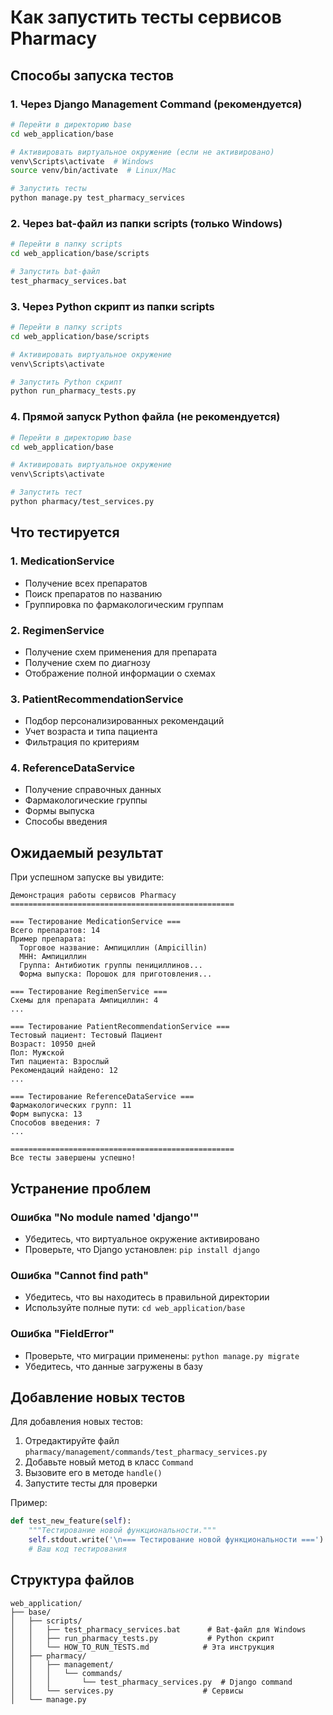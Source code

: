 # Как запустить тесты сервисов Pharmacy

## Способы запуска тестов

### 1. Через Django Management Command (рекомендуется)

```bash
# Перейти в директорию base
cd web_application/base

# Активировать виртуальное окружение (если не активировано)
venv\Scripts\activate  # Windows
source venv/bin/activate  # Linux/Mac

# Запустить тесты
python manage.py test_pharmacy_services
```

### 2. Через bat-файл из папки scripts (только Windows)

```bash
# Перейти в папку scripts
cd web_application/base/scripts

# Запустить bat-файл
test_pharmacy_services.bat
```

### 3. Через Python скрипт из папки scripts

```bash
# Перейти в папку scripts
cd web_application/base/scripts

# Активировать виртуальное окружение
venv\Scripts\activate

# Запустить Python скрипт
python run_pharmacy_tests.py
```

### 4. Прямой запуск Python файла (не рекомендуется)

```bash
# Перейти в директорию base
cd web_application/base

# Активировать виртуальное окружение
venv\Scripts\activate

# Запустить тест
python pharmacy/test_services.py
```

## Что тестируется

### 1. MedicationService
- Получение всех препаратов
- Поиск препаратов по названию
- Группировка по фармакологическим группам

### 2. RegimenService
- Получение схем применения для препарата
- Получение схем по диагнозу
- Отображение полной информации о схемах

### 3. PatientRecommendationService
- Подбор персонализированных рекомендаций
- Учет возраста и типа пациента
- Фильтрация по критериям

### 4. ReferenceDataService
- Получение справочных данных
- Фармакологические группы
- Формы выпуска
- Способы введения

## Ожидаемый результат

При успешном запуске вы увидите:

```
Демонстрация работы сервисов Pharmacy
==================================================

=== Тестирование MedicationService ===
Всего препаратов: 14
Пример препарата:
  Торговое название: Ампициллин (Ampicillin)
  МНН: Ампициллин
  Группа: Антибиотик группы пенициллинов...
  Форма выпуска: Порошок для приготовления...

=== Тестирование RegimenService ===
Схемы для препарата Ампициллин: 4
...

=== Тестирование PatientRecommendationService ===
Тестовый пациент: Тестовый Пациент
Возраст: 10950 дней
Пол: Мужской
Тип пациента: Взрослый
Рекомендаций найдено: 12
...

=== Тестирование ReferenceDataService ===
Фармакологических групп: 11
Форм выпуска: 13
Способов введения: 7
...

==================================================
Все тесты завершены успешно!
```

## Устранение проблем

### Ошибка "No module named 'django'"
- Убедитесь, что виртуальное окружение активировано
- Проверьте, что Django установлен: `pip install django`

### Ошибка "Cannot find path"
- Убедитесь, что вы находитесь в правильной директории
- Используйте полные пути: `cd web_application/base`

### Ошибка "FieldError"
- Проверьте, что миграции применены: `python manage.py migrate`
- Убедитесь, что данные загружены в базу

## Добавление новых тестов

Для добавления новых тестов:

1. Отредактируйте файл `pharmacy/management/commands/test_pharmacy_services.py`
2. Добавьте новый метод в класс `Command`
3. Вызовите его в методе `handle()`
4. Запустите тесты для проверки

Пример:
```python
def test_new_feature(self):
    """Тестирование новой функциональности."""
    self.stdout.write('\n=== Тестирование новой функциональности ===')
    # Ваш код тестирования
```

## Структура файлов

```
web_application/
├── base/
│   ├── scripts/
│   │   ├── test_pharmacy_services.bat      # Bat-файл для Windows
│   │   ├── run_pharmacy_tests.py           # Python скрипт
│   │   └── HOW_TO_RUN_TESTS.md            # Эта инструкция
│   ├── pharmacy/
│   │   ├── management/
│   │   │   └── commands/
│   │   │       └── test_pharmacy_services.py  # Django command
│   │   └── services.py                    # Сервисы
│   └── manage.py
``` 